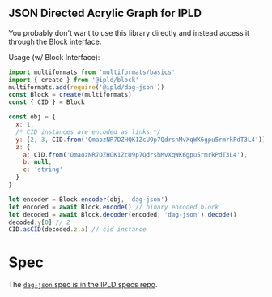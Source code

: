 ## JSON Directed Acrylic Graph for IPLD

You probably don't want to use this library directly and instead
access it through the Block interface.

Usage (w/ Block Interface):

```javascript
import multiformats from 'multiformats/basics'
import { create } from '@ipld/block'
multiformats.add(require('@ipld/dag-json'))
const Block = create(multiformats)
const { CID } = Block

const obj = {
  x: 1,
  /* CID instances are encoded as links */
  y: [2, 3, CID.from('QmaozNR7DZHQK1ZcU9p7QdrshMvXqWK6gpu5rmrkPdT3L4')],
  z: {
    a: CID.from('QmaozNR7DZHQK1ZcU9p7QdrshMvXqWK6gpu5rmrkPdT3L4'),
    b: null,
    c: 'string'
  }
}

let encoder = Block.encoder(obj, 'dag-json')
let encoded = await Block.encode() // binary encoded block
let decoded = await Block.decoder(encoded, 'dag-json').decode()
decoded.y[0] // 2
CID.asCID(decoded.z.a) // cid instance
```

# Spec

The [`dag-json` spec is in the IPLD specs repo](https://github.com/ipld/specs/blob/master/block-layer/codecs/dag-json.md).

